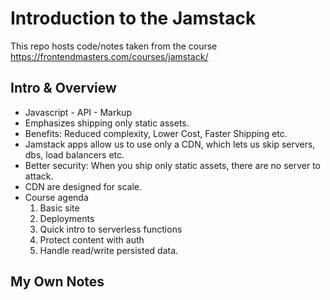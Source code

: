 # Introduction to the Jamstack

This repo hosts code/notes taken from the course https://frontendmasters.com/courses/jamstack/

## Intro & Overview

- Javascript - API - Markup
- Emphasizes shipping only static assets.
- Benefits: Reduced complexity, Lower Cost, Faster Shipping etc.
- Jamstack apps allow us to use only a CDN, which lets us skip servers, dbs, load balancers etc.
- Better security: When you ship only static assets, there are no server to attack.
- CDN are designed for scale.
- Course agenda
  1. Basic site
  2. Deployments
  3. Quick intro to serverless functions
  4. Protect content with auth
  5. Handle read/write persisted data.

## My Own Notes
